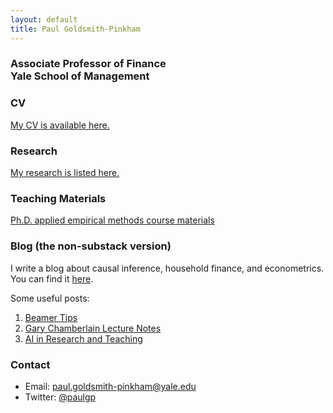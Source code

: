 ```yaml
---
layout: default
title: Paul Goldsmith-Pinkham
---
```


### Associate Professor of Finance <br> Yale School of Management

### CV
[My CV is available here.](papers/cv.pdf)

### Research
[My research is listed here.](papers.html)

### Teaching Materials
[Ph.D. applied empirical methods course materials](https://github.com/paulgp/applied-methods-phd)

### Blog  (the non-substack version)
I write a blog about causal inference, household finance, and  econometrics.  You can find it [here](https://paulgp.github.io/blog.html).

Some useful posts:
1. [Beamer Tips](https://paulgp.github.io/2018/04/30/beamer-tips.html)
2. [Gary Chamberlain Lecture Notes](https://paulgp.github.io/2021/05/27/chamberlain-lecture-notes.html)
3. [AI in Research and Teaching](https://paulgp.github.io/2024/06/24/llm_talk.html)

### Contact
- Email: paul.goldsmith-pinkham@yale.edu
- Twitter: [@paulgp](https://twitter.com/paulgp)